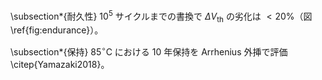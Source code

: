 \subsection*{耐久性}
$10^5$ サイクルまでの書換で $\Delta V_\mathrm{th}$ の劣化は $<20\%$（図\ref{fig:endurance}）。

\subsection*{保持}
$85^\circ$C における 10 年保持を Arrhenius 外挿で評価 \citep{Yamazaki2018}。
